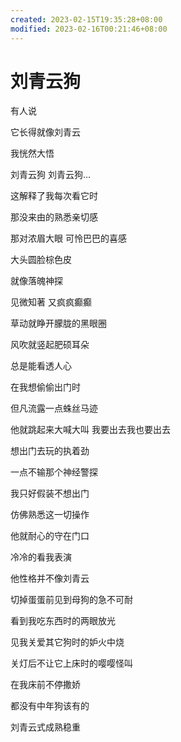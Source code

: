 ```yaml
---
created: 2023-02-15T19:35:28+08:00
modified: 2023-02-16T00:21:46+08:00
---
```


# 刘青云狗

有人说

它长得就像刘青云

我恍然大悟

刘青云狗 刘青云狗…

这解释了我每次看它时

那没来由的熟悉亲切感

那对浓眉大眼 可怜巴巴的喜感

大头圆脸棕色皮

就像落魄神探

见微知著 又疯疯癫癫

草动就睁开朦胧的黑眼圈

风吹就竖起肥硕耳朵

总是能看透人心 

在我想偷偷出门时

但凡流露一点蛛丝马迹

他就跳起来大喊大叫 我要出去我也要出去

想出门去玩的执着劲

一点不输那个神经警探

我只好假装不想出门

仿佛熟悉这一切操作

他就耐心的守在门口

冷冷的看我表演

他性格并不像刘青云

切掉蛋蛋前见到母狗的急不可耐

看到我吃东西时的两眼放光

见我关爱其它狗时的妒火中烧

关灯后不让它上床时的嘤嘤怪叫

在我床前不停撒娇

都没有中年狗该有的

刘青云式成熟稳重

​
